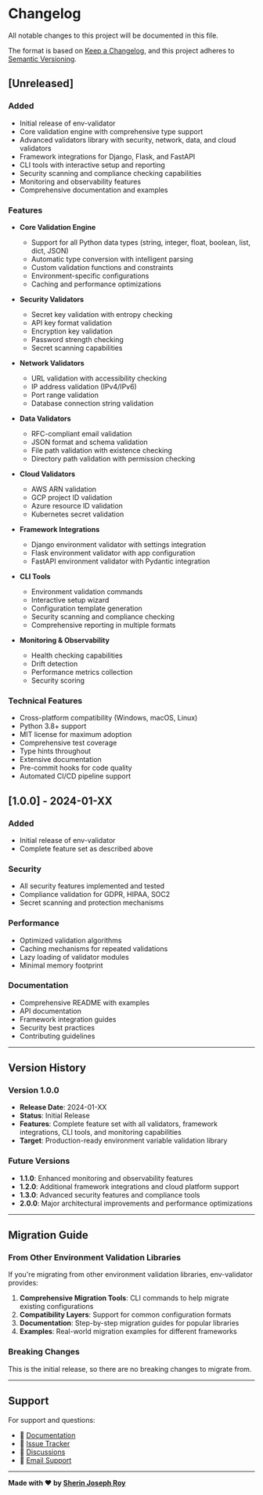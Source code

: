 # Changelog

All notable changes to this project will be documented in this file.

The format is based on [Keep a Changelog](https://keepachangelog.com/en/1.0.0/),
and this project adheres to [Semantic Versioning](https://semver.org/spec/v2.0.0.html).

## [Unreleased]

### Added
- Initial release of env-validator
- Core validation engine with comprehensive type support
- Advanced validators library with security, network, data, and cloud validators
- Framework integrations for Django, Flask, and FastAPI
- CLI tools with interactive setup and reporting
- Security scanning and compliance checking capabilities
- Monitoring and observability features
- Comprehensive documentation and examples

### Features
- **Core Validation Engine**
  - Support for all Python data types (string, integer, float, boolean, list, dict, JSON)
  - Automatic type conversion with intelligent parsing
  - Custom validation functions and constraints
  - Environment-specific configurations
  - Caching and performance optimizations

- **Security Validators**
  - Secret key validation with entropy checking
  - API key format validation
  - Encryption key validation
  - Password strength checking
  - Secret scanning capabilities

- **Network Validators**
  - URL validation with accessibility checking
  - IP address validation (IPv4/IPv6)
  - Port range validation
  - Database connection string validation

- **Data Validators**
  - RFC-compliant email validation
  - JSON format and schema validation
  - File path validation with existence checking
  - Directory path validation with permission checking

- **Cloud Validators**
  - AWS ARN validation
  - GCP project ID validation
  - Azure resource ID validation
  - Kubernetes secret validation

- **Framework Integrations**
  - Django environment validator with settings integration
  - Flask environment validator with app configuration
  - FastAPI environment validator with Pydantic integration

- **CLI Tools**
  - Environment validation commands
  - Interactive setup wizard
  - Configuration template generation
  - Security scanning and compliance checking
  - Comprehensive reporting in multiple formats

- **Monitoring & Observability**
  - Health checking capabilities
  - Drift detection
  - Performance metrics collection
  - Security scoring

### Technical Features
- Cross-platform compatibility (Windows, macOS, Linux)
- Python 3.8+ support
- MIT license for maximum adoption
- Comprehensive test coverage
- Type hints throughout
- Extensive documentation
- Pre-commit hooks for code quality
- Automated CI/CD pipeline support

## [1.0.0] - 2024-01-XX

### Added
- Initial release of env-validator
- Complete feature set as described above

### Security
- All security features implemented and tested
- Compliance validation for GDPR, HIPAA, SOC2
- Secret scanning and protection mechanisms

### Performance
- Optimized validation algorithms
- Caching mechanisms for repeated validations
- Lazy loading of validator modules
- Minimal memory footprint

### Documentation
- Comprehensive README with examples
- API documentation
- Framework integration guides
- Security best practices
- Contributing guidelines

---

## Version History

### Version 1.0.0
- **Release Date**: 2024-01-XX
- **Status**: Initial Release
- **Features**: Complete feature set with all validators, framework integrations, CLI tools, and monitoring capabilities
- **Target**: Production-ready environment variable validation library

### Future Versions
- **1.1.0**: Enhanced monitoring and observability features
- **1.2.0**: Additional framework integrations and cloud platform support
- **1.3.0**: Advanced security features and compliance tools
- **2.0.0**: Major architectural improvements and performance optimizations

---

## Migration Guide

### From Other Environment Validation Libraries

If you're migrating from other environment validation libraries, env-validator provides:

1. **Comprehensive Migration Tools**: CLI commands to help migrate existing configurations
2. **Compatibility Layers**: Support for common configuration formats
3. **Documentation**: Step-by-step migration guides for popular libraries
4. **Examples**: Real-world migration examples for different frameworks

### Breaking Changes

This is the initial release, so there are no breaking changes to migrate from.

---

## Support

For support and questions:
- 📖 [Documentation](https://env-validator.readthedocs.io/)
- 🐛 [Issue Tracker](https://github.com/Sherin-SEF-AI/env-validator/issues)
- 💬 [Discussions](https://github.com/Sherin-SEF-AI/env-validator/discussions)
- 📧 [Email Support](mailto:sherin.joseph2217@gmail.com)

---

**Made with ❤️ by [Sherin Joseph Roy](https://github.com/Sherin-SEF-AI)** 